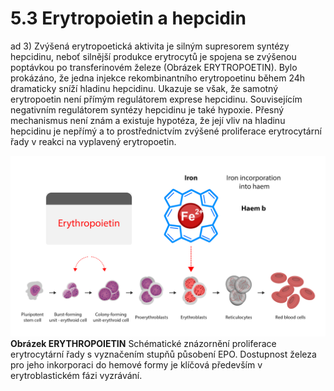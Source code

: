 # 5.3 Erytropoietin a hepcidin
ad 3) Zvýšená erytropoetická aktivita je silným supresorem syntézy hepcidinu, neboť silnější produkce erytrocytů je spojena se zvýšenou poptávkou po transferinovém železe (Obrázek ERYTROPOETIN). Bylo prokázáno, že jedna injekce rekombinantního erytropoetinu během 24h dramaticky sníží hladinu hepcidinu. Ukazuje se však, že samotný erytropoetin není přímým regulátorem exprese hepcidinu. Souvisejícím negativním regulátorem syntézy hepcidinu je také hypoxie. Přesný mechanismus není znám a existuje hypotéza, že její vliv na hladinu hepcidinu je nepřímý a to prostřednictvím zvýšené proliferace erytrocytární řady v reakci na vyplavený erytropoetin.

![imageerytropoietin](imageerytropoietin.png)
**Obrázek ERYTHROPOIETIN** Schématické znázornění proliferace erytrocytární řady s vyznačením stupňů působení EPO. Dostupnost železa pro jeho inkorporaci do hemové formy je klíčová především v erytroblastickém fázi vyzrávání. 